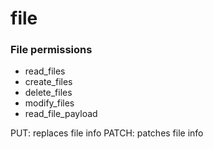 # file

### File permissions

* read_files
* create_files
* delete_files
* modify_files
* read_file_payload

PUT: replaces file info
PATCH: patches file info